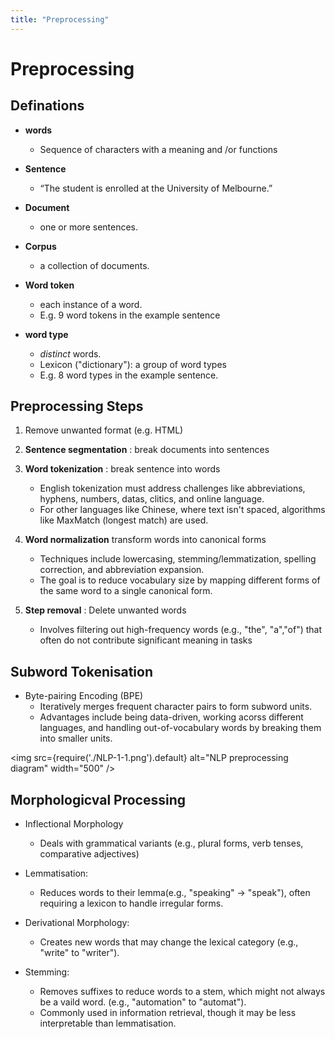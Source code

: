 ```yaml
---
title: "Preprocessing"
---
```


# Preprocessing

## Definations

* **words**
    * Sequence of characters with a meaning and /or functions

* **Sentence**
    * “The student is enrolled at the University of Melbourne.”

* **Document**
    * one or more sentences.

* **Corpus**
    * a collection of documents.

* **Word token**
    * each instance of a word.
    * E.g. 9 word tokens in the example sentence

* **word type**
    * *distinct* words.
    * Lexicon ("dictionary"): a group of word types
    * E.g. 8 word types in the example sentence.



## Preprocessing Steps
1. Remove unwanted format (e.g. HTML)
2. **Sentence segmentation** : break documents into sentences
3. **Word tokenization** : break sentence into words
    - English tokenization must address challenges like abbreviations, hyphens, numbers, datas, clitics, and online language.
    - For other languages like Chinese, where text isn't spaced, algorithms like MaxMatch (longest match) are used.
4. **Word  normalization** transform words into canonical forms
    - Techniques include lowercasing, stemming/lemmatization, spelling correction, and abbreviation expansion.
    - The goal is to reduce vocabulary size by mapping different forms of the same word to a single canonical form.

5. **Step removal** : Delete unwanted words
    - Involves filtering out high-frequency words (e.g., "the", "a","of") that often do not contribute significant meaning in tasks 

## Subword Tokenisation
- Byte-pairing Encoding (BPE)
    - Iteratively merges frequent character pairs to form subword units.
    - Advantages include being data-driven, working acorss different languages, and handling out-of-vocabulary words by breaking them into smaller units.


<img src={require('./NLP-1-1.png').default} alt="NLP preprocessing diagram" width="500" />


## Morphologicval Processing
- Inflectional Morphology
    - Deals with grammatical variants (e.g., plural forms, verb tenses, comparative adjectives)
- Lemmatisation:
    - Reduces words to their lemma(e.g., "speaking" -> "speak"), often requiring a lexicon to handle irregular forms.

- Derivational Morphology:
    - Creates new words that may change the lexical category (e.g., "write" to "writer").

- Stemming:
    - Removes suffixes to reduce words to a stem, which might not always be a vaild word. (e.g., "automation" to "automat").
    - Commonly used in information retrieval, though it may be less interpretable than lemmatisation.


